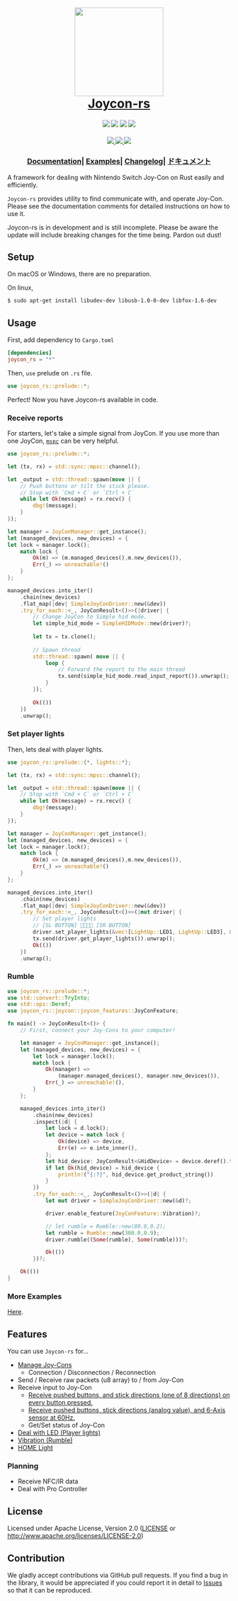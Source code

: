 <h1 align="center">
    <img align="center" src="https://raw.githubusercontent.com/KaiseiYokoyama/joycon-rs/master/images/joycon-rs.png" width="200"/><br>
    <a href="https://crates.io/crates/joycon-rs">Joycon-rs</a>
</h1>
<h4 align="center">
    <a href="https://crates.io/crates/joycon-rs"><img src="https://img.shields.io/crates/d/joycon_rs?logo=rust" /></a>
    <a href="https://crates.io/crates/joycon-rs"><img src="https://img.shields.io/crates/v/joycon_rs?logo=rust" /></a>
    <a href="https://docs.rs/joycon-rs/0.3.1/joycon_rs/"><img src="https://img.shields.io/badge/docs-latest-blue.svg?style=flat&logo=rust" /></a>
    <a href="https://github.com/KaiseiYokoyama/joycon-rs/blob/master/LICENSE"><img src="https://img.shields.io/crates/l/joycon_rs?logo=rust" /></a>
</h4>
<h4 align="center">
    <a href="https://github.com/KaiseiYokoyama/joycon-rs/actions?query=workflow%3A%22Test+on+mac%22">
        <img src="https://github.com/KaiseiYokoyama/joycon-rs/workflows/Test%20on%20mac/badge.svg" />
    </a>
    <a href="https://github.com/KaiseiYokoyama/joycon-rs/actions?query=workflow%3A%22Test+on+windows%22">
        <img src="https://github.com/KaiseiYokoyama/joycon-rs/workflows/Test%20on%20windows/badge.svg" />
    </a>
    <a href="https://github.com/KaiseiYokoyama/joycon-rs/actions?query=workflow%3A%22Test+on+ubuntu%22">
        <img src="https://github.com/KaiseiYokoyama/joycon-rs/workflows/Test%20on%20ubuntu/badge.svg" />
    </a>
</h4>
<h3 align="center">
    <a href="https://docs.rs/joycon-rs/0.3.1/joycon_rs/">Documentation</a><span>|</span>
    <a href="https://github.com/KaiseiYokoyama/joycon-rs/tree/master/examples">Examples</a><span>|</span>
    <a href="https://github.com/KaiseiYokoyama/joycon-rs/releases">Changelog</a><span>|</span>
    <a href="https://kaiseiyokoyama.github.io/blog/tags/joycon-rs-v0.3.1/">ドキュメント</a>
</h3>

A framework for dealing with Nintendo Switch Joy-Con on Rust easily and efficiently.

`Joycon-rs` provides utility to find communicate with, and operate Joy-Con. 
Please see the documentation comments for detailed instructions on how to use it.

 Joycon-rs is in development and is still incomplete.
 Please be aware the update will include breaking changes for the time being. Pardon out dust!

## Setup
On macOS or Windows, there are no preparation.

On linux, 
```bash
$ sudo apt-get install libudev-dev libusb-1.0-0-dev libfox-1.6-dev
```

## Usage
First, add dependency to `Cargo.toml`

```toml
[dependencies]
joycon_rs = "*"
```

Then, `use` prelude on `.rs` file.
```rust
use joycon_rs::prelude::*;
```

Perfect! Now you have Joycon-rs available in code.

### Receive reports
For starters, let's take a simple signal from JoyCon.
If you use more than one JoyCon, [`mspc`] can be very helpful.

```rust no_run
use joycon_rs::prelude::*;

let (tx, rx) = std::sync::mpsc::channel();

let _output = std::thread::spawn(move || {
    // Push buttons or tilt the stick please.
    // Stop with `Cmd + C` or `Ctrl + C`
    while let Ok(message) = rx.recv() {
        dbg!(message);
    }
});

let manager = JoyConManager::get_instance();
let (managed_devices, new_devices) = {
let lock = manager.lock();
    match lock {
        Ok(m) => (m.managed_devices(),m.new_devices()),
        Err(_) => unreachable!()
    }
};

managed_devices.into_iter()
    .chain(new_devices)
    .flat_map(|dev| SimpleJoyConDriver::new(&dev))
    .try_for_each::<_, JoyConResult<()>>(|driver| {
        // Change JoyCon to Simple hid mode.
        let simple_hid_mode = SimpleHIDMode::new(driver)?;
    
        let tx = tx.clone();
    
        // Spawn thread
        std::thread::spawn( move || {
            loop {
                // Forward the report to the main thread
                tx.send(simple_hid_mode.read_input_report()).unwrap();
            }
        });
    
        Ok(())
    })
    .unwrap();
```

### Set player lights
Then, lets deal with player lights.

```rust no_run
use joycon_rs::prelude::{*, lights::*};

let (tx, rx) = std::sync::mpsc::channel();

let _output = std::thread::spawn(move || {
    // Stop with `Cmd + C` or `Ctrl + C`
    while let Ok(message) = rx.recv() {
        dbg!(message);
    }
});

let manager = JoyConManager::get_instance();
let (managed_devices, new_devices) = {
let lock = manager.lock();
    match lock {
        Ok(m) => (m.managed_devices(),m.new_devices()),
        Err(_) => unreachable!()
    }
};

managed_devices.into_iter()
    .chain(new_devices)
    .flat_map(|dev| SimpleJoyConDriver::new(&dev))
    .try_for_each::<_, JoyConResult<()>>(|mut driver| {
        // Set player lights
        // [SL BUTTON] 📸💡📸💡 [SR BUTTON]
        driver.set_player_lights(&vec![LightUp::LED1, LightUp::LED3], &vec![Flash::LED0, Flash::LED2]).unwrap();
        tx.send(driver.get_player_lights()).unwrap();
        Ok(())
    })
    .unwrap();
```

### Rumble
```rust no_run
use joycon_rs::prelude::*;
use std::convert::TryInto;
use std::ops::Deref;
use joycon_rs::joycon::joycon_features::JoyConFeature;

fn main() -> JoyConResult<()> {
    // First, connect your Joy-Cons to your computer!

    let manager = JoyConManager::get_instance();
    let (managed_devices, new_devices) = {
        let lock = manager.lock();
        match lock {
            Ok(manager) =>
                (manager.managed_devices(), manager.new_devices()),
            Err(_) => unreachable!(),
        }
    };

    managed_devices.into_iter()
        .chain(new_devices)
        .inspect(|d| {
            let lock = d.lock();
            let device = match lock {
                Ok(device) => device,
                Err(e) => e.into_inner(),
            };
            let hid_device: JoyConResult<&HidDevice> = device.deref().try_into();
            if let Ok(hid_device) = hid_device {
                println!("{:?}", hid_device.get_product_string())
            }
        })
        .try_for_each::<_, JoyConResult<()>>(|d| {
            let mut driver = SimpleJoyConDriver::new(&d)?;

            driver.enable_feature(JoyConFeature::Vibration)?;

            // let rumble = Rumble::new(80.0,0.2);
            let rumble = Rumble::new(300.0,0.9);
            driver.rumble((Some(rumble), Some(rumble)))?;

            Ok(())
        })?;

    Ok(())
}
```

### More Examples
[Here](examples).

 ## Features
 You can use `Joycon-rs` for...
 - [Manage Joy-Cons](examples/scan_for_joycons.rs)
     - Connection / Disconnection / Reconnection
 - Send / Receive raw packets (u8 array) to / from Joy-Con
 - Receive input to Joy-Con
     - [Receive pushed buttons, and stick directions (one of 8 directions) on every button pressed.](examples/simple_hid_report.rs)
     - [Receive pushed buttons, stick directions (analog value), and 6-Axis sensor at 60Hz.](examples/standard_full_report.rs)
     - Get/Set status of Joy-Con
 - [Deal with LED (Player lights)](examples/player_lights.rs)
 - [Vibration (Rumble)](examples/rumble.rs)
 - [HOME Light](examples/home_light.rs)

### Planning
 - Receive NFC/IR data
 - Deal with Pro Controller
 
## License

Licensed under Apache License, Version 2.0 ([LICENSE](LICENSE) or http://www.apache.org/licenses/LICENSE-2.0)

## Contribution

We gladly accept contributions via GitHub pull requests. 
If you find a bug in the library, it would be appreciated if you could report it in detail to [Issues] so that it can be reproduced.

[Issues]: https://github.com/KaiseiYokoyama/joycon-rs/issues
[`mspc`]: https://doc.rust-lang.org/book/ch16-02-message-passing.html
